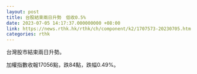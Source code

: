 ```yaml
---
layout: post
title: 台股結束兩日升勢　低收0.5%
date: 2023-07-05 14:17:37.000000000 +08:00
link: https://news.rthk.hk/rthk/ch/component/k2/1707573-20230705.htm
categories: rthk
---
```


台灣股市結束兩日升勢。

加權指數收報17056點，跌84點，跌幅0.49%。
